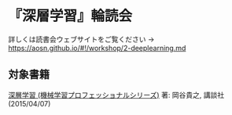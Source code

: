 # 『深層学習』輪読会

詳しくは読書会ウェブサイトをご覧ください → https://aosn.github.io/#!/workshop/2-deeplearning.md

## 対象書籍

[深層学習 (機械学習プロフェッショナルシリーズ)](http://bookclub.kodansha.co.jp/product?isbn=9784061529021) 著: 岡谷貴之, 講談社 (2015/04/07)
